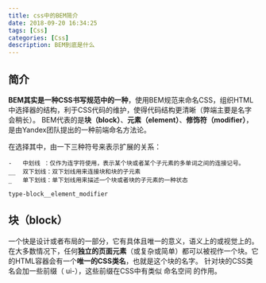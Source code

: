 ```yaml
---
title: css中的BEM简介
date: 2018-09-20 16:34:25
tags: [Css]
categories: [Css]
description: BEM到底是什么
---
```

## 简介
**BEM其实是一种CSS书写规范中的一种**，使用BEM规范来命名CSS，组织HTML中选择器的结构，利于CSS代码的维护，使得代码结构更清晰（弊端主要是名字会稍长）。
BEM代表的是**块（block）**、**元素（element）**、**修饰符（modifier）**，是由Yandex团队提出的一种前端命名方法论。

在选择其中，由一下三种符号来表示扩展的关系：
```
-   中划线 ：仅作为连字符使用，表示某个块或者某个子元素的多单词之间的连接记号。
__  双下划线：双下划线用来连接块和块的子元素
_   单下划线：单下划线用来描述一个块或者块的子元素的一种状态

type-block__element_modifier
```

## 块（block）
一个快是设计或者布局的一部分，它有具体且唯一的意义，语义上的或视觉上的。
在大多数情况下，任何**独立的页面元素**（或复杂或简单）都可以被视作一个块。它的HTML容器会有一个**唯一的CSS类名**，也就是这个块的名字。
针对块的CSS类名会加一些前缀（ ui-），这些前缀在CSS中有类似 命名空间 的作用。